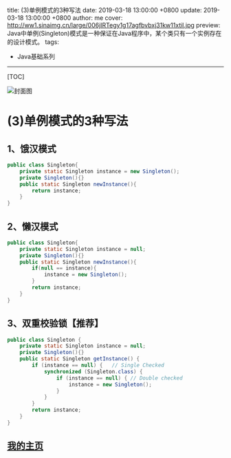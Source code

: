 title:  (3)单例模式的3种写法
date: 2019-03-18 13:00:00 +0800
update: 2019-03-18 13:00:00 +0800
author: me
cover: http://ww1.sinaimg.cn/large/006jIRTegy1g17agfbvbxj31kw11xtil.jpg
preview:  Java中单例(Singleton)模式是一种保证在Java程序中，某个类只有一个实例存在的设计模式。
tags:

  -  Java基础系列

---



[TOC]

![封面图](http://ww1.sinaimg.cn/large/006jIRTegy1g17agfbvbxj31kw11xtil.jpg)

# (3)单例模式的3种写法

## 1、饿汉模式

```java
public class Singleton{
    private static Singleton instance = new Singleton();
    private Singleton(){}
    public static Singleton newInstance(){
        return instance;
    }
}
```

## 2、懒汉模式

```java
public class Singleton{
    private static Singleton instance = null;
    private Singleton(){}
    public static Singleton newInstance(){
        if(null == instance){
            instance = new Singleton();
        }
        return instance;
    }
}
```

## 3、双重校验锁【推荐】

```java
public class Singleton {
    private static Singleton instance = null;
    private Singleton(){}
    public static Singleton getInstance() {
        if (instance == null) {   // Single Checked
            synchronized (Singleton.class) {
                if (instance == null) { // Double checked
                    instance = new Singleton();
                }
            }
        }
        return instance;
    }
}
```

## [我的主页](https://suveng.github.io/blog/)